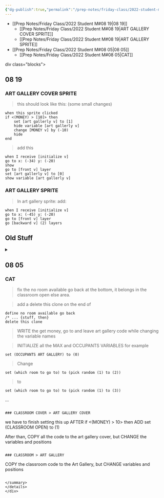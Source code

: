 ```yaml
---
{"dg-publish":true,"permalink":"/prep-notes/friday-class/2022-student-m/","dgHomeLink":true,"dgPassFrontmatter":false}
---
```



- [[Prep Notes/Friday Class/2022 Student M#08 19|08 19]]
	- [[Prep Notes/Friday Class/2022 Student M#08 19|ART GALLERY COVER SPRITE]]
	- [[Prep Notes/Friday Class/2022 Student M#08 19|ART GALLERY SPRITE]]
- [[Prep Notes/Friday Class/2022 Student M#08 05|08 05]]
	- [[Prep Notes/Friday Class/2022 Student M#08 05|CAT]]


div class="blocks">

## 08 19

### ART GALLERY COVER SPRITE

> this should look like this: (some small changes)

```
when this sprite clicked
if <(MONEY) > [10]> then
    set [art gallerly v] to [1]
    hide variable [art gallerly v]
    change [MONEY v] by (-10)
    hide
end
```

> add this

```
when I receive [initialize v]
go to x: (-34) y: (-20)
show
go to [front v] layer
set [art gallerly v] to [0]
show variable [art gallerly v]
```

### ART GALLERY SPRITE

> In art gallery sprite:
> add:

``` 
when I receive [initialize v]
go to x: (-45) y: (-20)
go to [front v] layer
go [backward v] (2) layers
```

## Old Stuff
<details>Old stuff

## Old Stuff

<summary>

## 08 05

### CAT


>fix the no room available go back at the bottom,
it belongs in the classroom open else area.

>add a delete this clone on the end of 
``` 
define no room available go back
/* ... {stuff, then}
delete this clone
```


> WRITE the get money, go to and leave art gallery code
while changing the variable names

>INITIALIZE all the MAX and OCCUPANTS VARIABLES
for example

``` 
set (OCCUPANTS ART GALLERY) to (0)
```

> Change 

``` 
set (which room to go to) to (pick random (1) to (2))
```
> to
``` 
set (which room to go to) to (pick random (1) to (3))
```
...




```

### CLASSROOM COVER > ART GALLERY COVER

```
we have to finish setting this up
AFTER
if <(MONEY) > 10> then
ADD
set (CLASSROOM OPEN) to (1)


After than, COPY all the code to the art gallery cover, 
but CHANGE the variables and positions
```

### CLASSROOM > ART GALLERY

```
COPY the classroom code to the Art Gallery, 
but CHANGE variables and positions
```

</summary>
</details>
</div>